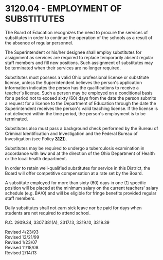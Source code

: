 3120.04 - EMPLOYMENT OF SUBSTITUTES
===================================

The Board of Education recognizes the need to procure the services of
substitutes in order to continue the operation of the schools as a
result of the absence of regular personnel.

The Superintendent or his/her designee shall employ substitutes for
assignment as services are required to replace temporarily absent
regular staff members and fill new positions. Such assignment of
substitutes may be terminated when their services are no longer
required.

Substitutes must possess a valid Ohio professional license or substitute
license, unless the Superintendent believes the person's application
information indicates the person has the qualifications to receive a
teacher's license. Such a person may be employed on a conditional basis
for a period not to exceed sixty (60) days from the date the person
submits a request for a license to the Department of Education through
the date the Superintendent receives the person's valid teaching
license. If the license is not delivered within the time period, the
person's employment is to be terminated.

Substitutes also must pass a background check performed by the Bureau of
Criminal Identification and Investigation and the Federal Bureau of
Investigation (see Policy [**3121**](po3121.md)).

Substitutes may be required to undergo a tuberculosis examination in
accordance with law and at the direction of the Ohio Department of
Health or the local health department.

In order to retain well-qualified substitutes for service in this
District, the Board will offer competitive compensation at a rate set by
the Board.

A substitute employed for more than sixty (60) days in one (1) specific
position will be placed at the minimum salary on the current teachers'
salary schedule (e.g. BA/0) and will be eligible for fringe benefits
provided regular staff members.

Daily substitutes shall not earn sick leave nor be paid for days when
students are not required to attend school.

R.C. 2909.34, 3307.381(A), 3317.13, 3319.10, 3319.39

Revised 4/23/93\
 Revised 12/21/99\
 Revised 1/23/07\
 Revised 11/18/08\
 Revised 2/14/13
